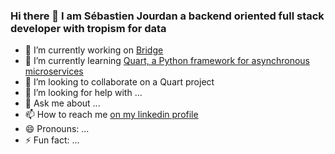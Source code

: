 ### Hi there 👋 I am Sébastien Jourdan a backend oriented full stack developer with tropism for data

- 🔭 I’m currently working on [Bridge](https://www.linkedin.com/company/leadformance/mycompany/)
- 🌱 I’m currently learning [Quart, a Python framework for asynchronous microservices](https://pgjones.gitlab.io/quart/)
- 👯 I’m looking to collaborate on a Quart project
- 🤔 I’m looking for help with ...
- 💬 Ask me about ...
- 📫 How to reach me [on my linkedin profile](git@github.com:sebajou/sebajou.git)
- 😄 Pronouns: ...
- ⚡ Fun fact: ...
